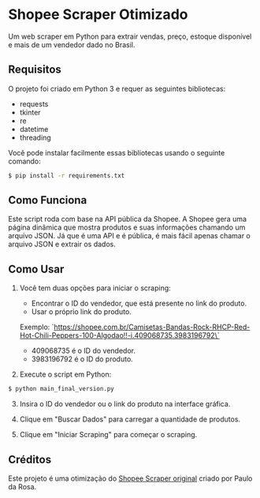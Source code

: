 # Shopee Scraper Otimizado

Um web scraper em Python para extrair vendas, preço, estoque disponível e mais de um vendedor dado no Brasil.

## Requisitos

O projeto foi criado em Python 3 e requer as seguintes bibliotecas:

- requests
- tkinter
- re
- datetime
- threading

Você pode instalar facilmente essas bibliotecas usando o seguinte comando:

```bash
$ pip install -r requirements.txt
```

## Como Funciona

Este script roda com base na API pública da Shopee. A Shopee gera uma página dinâmica que mostra produtos e suas informações chamando um arquivo JSON. Já que é uma API e é pública, é mais fácil apenas chamar o arquivo JSON e extrair os dados.

## Como Usar

1. Você tem duas opções para iniciar o scraping: 
    - Encontrar o ID do vendedor, que está presente no link do produto.
    - Usar o próprio link do produto.

    Exemplo: \`https://shopee.com.br/Camisetas-Bandas-Rock-RHCP-Red-Hot-Chili-Peppers-100-Algodao!!-i.409068735.3983196792\`
  
    - 409068735 é o ID do vendedor.
    - 3983196792 é o ID do produto.

2. Execute o script em Python:

```bash
$ python main_final_version.py
```

3. Insira o ID do vendedor ou o link do produto na interface gráfica.

4. Clique em "Buscar Dados" para carregar a quantidade de produtos.

5. Clique em "Iniciar Scraping" para começar o scraping.

## Créditos

Este projeto é uma otimização do [Shopee Scraper original](https://github.com/paulodarosa/shopee-scraper) criado por Paulo da Rosa.
